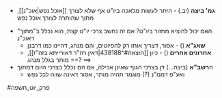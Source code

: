 - **גמ' ביצה** (יב.) - היתר לעשות מלאכה ביו"ט אף שלא לצורך [[אוכל נפש|אוכ"נ]], מתוך שהותרה לצורך אוכל נפש 
* האם יכול להוציא מחזור ביו"ט? אם זה נחשב צרכי יו"ט קצת, הוא נכלל ב"מתוך" דאוכ"נ
	* **שאג"א** () - אסור, דצריך אותו רק להפיוטים, והם מנהג, דהיינו כמו דרבנן
	* **אחרונים אחרים** () - כיון [[הוצאה#^438188|דאין רה"ר דאורייתא בזה"ז]], מותר בגלל מנהג
==? >==
* ה**רשב"א** (ביצה…) דן בצרכי הגוף שאינן אכילה, אם הם נכלל בצרכי היום דמתוך
	* ואע"פ דממ"נ (?) מוגמר תהיה מותר, אסור דאינה שווה לכל נפש

#פרק_יוט_תשפה